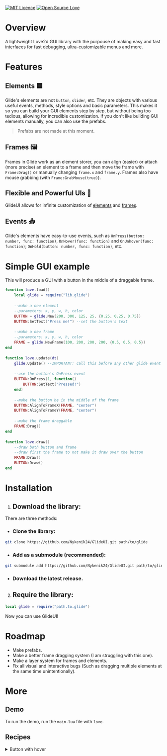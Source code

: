 [![MIT Licence](https://badges.frapsoft.com/os/mit/mit.svg?v=103)](https://opensource.org/licenses/mit-license.php) [![Open Source Love](https://badges.frapsoft.com/os/v2/open-source.svg?v=103)](https://github.com/ellerbrock/open-source-badges/) 

# Overview
A lightweight Love2d GUI library with the purpouse of making easy and fast interfaces for fast debugging, ultra-customizable menus and more.

# Features
## Elements 🟦
Glide's elements are not `button`, `slider`, etc. They are objects with various useful events, methods, style options and basic parameters. This makes it so you can build your GUI elements step by step, but without being too tedious, allowing for incredible customization. If you don't like building GUI elements manually, you can also use the prefabs.
> Prefabs are not made at this moment.

## Frames 🖼️
Frames in Glide work as an element storer, you can align (easier) or attach (more precise) an element to a frame and then move the frame with `Frame:Drag()` or manually changing `frame.x` and `frame.y`. Frames also have mouse grabbing (with `Frame:GrabMouse(true)`).

## Flexible and Powerful UIs 🔨
GlideUI allows for infinite customization of [elements](README.md#Elements) and [frames](README.md#Frames).

## Events 📥
Glide's elements have easy-to-use events, such as `OnPress(button: number, func: function)`, `OnHover(func: function)` and `OnUnhover(func: function)`; `OnHold(button: number, func: function)`, etc.


# Simple GUI example
This will produce a GUI with a button in the middle of a draggable frame.
```lua
function love.load()
    local glide = require("lib.glide")

    --make a new element
    --parameters: x, y, w, h, color
    BUTTON = glide.New(200, 300, 125, 25, {0.25, 0.25, 0.75})
    BUTTON:SetText("Press me!") --set the button's text

    --make a new frame
    --parameters: x, y, w, h, color
    FRAME = glide.NewFrame(100, 200, 200, 200, {0.5, 0.5, 0.5})
end

function love.update(dt)
    glide.Update() --IMPORTANT: call this before any other glide event

    --use the button's OnPress event
    BUTTON:OnPress(1, function()
        BUTTON:SetText("Pressed!")
    end)

    --make the button be in the middle of the frame
    BUTTON:AlignToFrameX(FRAME, "center")
    BUTTON:AlignToFrameY(FRAME, "center")

    --make the frame draggable
    FRAME:Drag()
end

function love.draw()
    --draw both button and frame
    --draw first the frame to not make it draw over the button
    FRAME:Draw() 
    BUTTON:Draw()
end
```

# Installation
1. ## Download the library:
There are three methods:
- ### Clone the library:
```bash
git clone https://github.com/Nykenik24/GlideUI.git path/to/glide
```
- ### Add as a submodule **(recommended)**:
```bash
git submodule add https://github.com/Nykenik24/GlideUI.git path/to/glide
```
- ### Download the latest release.
2. ## Require the library:
```lua
local glide = require("path.to.glide")
```
Now you can use GlideUI!

# Roadmap
- Make prefabs.
- Make a better frame dragging system (I am struggling with this one). 
- Make a layer system for frames and elements.
- Fix all visual and interactive bugs (Such as dragging multiple elements at the same time unintentionally).

# More

## Demo
To run the demo, run the `main.lua` file with `love`.

## Recipes
<details>
<summary>Button with hover</summary>

```lua
function love.load()
    local glide = require("glide")
    BUTTON = glide.New(200, 300, 125, 25, {1, 0, 0})
end

function love.update()
    glide.Update()

    BUTTON:OnHover(function()
        BUTTON:Darken(0.25)
    end)
    BUTTON:OnUnhover(function()
        BUTTON:RestoreColor()
    end)
end

function love.draw()
    BUTTON:Draw()
end
```

![Hovered](screenshots/hover_button_1.png) ![Not hovered](screenshots/hover_button_2.png)
